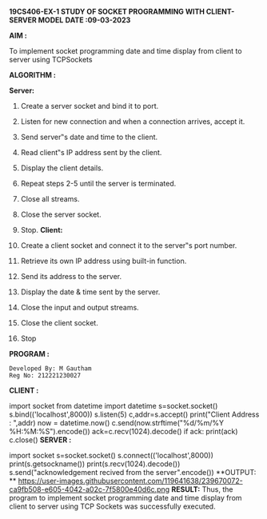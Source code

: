**19CS406-EX-1 STUDY OF SOCKET PROGRAMMING WITH CLIENT-SERVER MODEL**
**DATE :09-03-2023**

**AIM :**

To implement socket programming date and time display from client to server using TCPSockets

**ALGORITHM :**

**Server:**

1. Create a server socket and bind it to port.
2. Listen for new connection and when a connection arrives, accept it.
3. Send server‟s date and time to the client.
4. Read client‟s IP address sent by the client.
5. Display the client details.
6. Repeat steps 2-5 until the server is terminated.
7. Close all streams.
8. Close the server socket.
9. Stop.
**Client:**

1. Create a client socket and connect it to the server‟s port number.
2. Retrieve its own IP address using built-in function.
3. Send its address to the server.
4. Display the date & time sent by the server.
5. Close the input and output streams.
6. Close the client socket.
7. Stop

**PROGRAM :**
```
Developed By: M Gautham
Reg No: 212221230027
```
**CLIENT :**

import socket
from datetime import datetime
s=socket.socket()
s.bind(('localhost',8000))
s.listen(5)
c,addr=s.accept()
print("Client Address : ",addr)
now = datetime.now()
c.send(now.strftime("%d/%m/%Y %H:%M:%S").encode())
ack=c.recv(1024).decode()
if ack:
    print(ack)
c.close()
**SERVER :**

import socket
s=socket.socket()
s.connect(('localhost',8000))
print(s.getsockname())
print(s.recv(1024).decode())
s.send("acknowledgement recived from the server".encode())
**OUTPUT: **
https://user-images.githubusercontent.com/119641638/239670072-ca9fb508-e605-4042-a02c-7f5800e40d6c.png
**RESULT:**
Thus, the program to implement socket programming date and time display from client to server using TCP Sockets was successfully executed.
